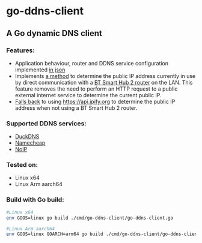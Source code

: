 # go-ddns-client
A Go dynamic DNS client
------
### Features:
* Application behaviour, router and DDNS service configuration implemented [in json](https://github.com/bebo-dot-dev/go-ddns-client/blob/main/serviceConfig.json)
* Implements [a method](https://github.com/bebo-dot-dev/go-ddns-client/blob/main/service/publicIPv4Provider/btSmartHub2.go) to determine the public IP address currently in use by direct communication with a 
  [BT Smart Hub 2 router](https://github.com/bebo-dot-dev/go-ddns-client/blob/main/service/publicIPv4Provider/btSmartHub2.go) on the LAN. This feature removes the need to perform an HTTP request to a public external 
  internet service to determine the current public IP.
* [Falls back](https://github.com/bebo-dot-dev/go-ddns-client/blob/main/service/publicIPv4Provider/default.go) to using https://api.ipify.org to determine the public IP address when not using a BT Smart Hub 2 router.
### Supported DDNS services:
* [DuckDNS](https://github.com/bebo-dot-dev/go-ddns-client/blob/main/service/ddnsClientProvider/duckdns.go)
* [Namecheap](https://github.com/bebo-dot-dev/go-ddns-client/blob/main/service/ddnsClientProvider/namecheap.go)
* [NoIP](https://github.com/bebo-dot-dev/go-ddns-client/blob/main/service/ddnsClientProvider/noip.go)
### Tested on:
* Linux x64
* Linux Arm aarch64
### Build with Go build:
```bash
#Linux x64
env GOOS=linux go build ./cmd/go-ddns-client/go-ddns-client.go
```
```bash
#Linux Arm aarch64
env GOOS=linux GOARCH=arm64 go build ./cmd/go-ddns-client/go-ddns-client.go
```


